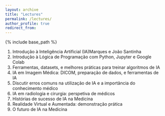 ```yaml
---
layout: archive
title: "Lectures"
permalink: /lectures/
author_profile: true
redirect_from: 
---
```


{% include base_path %}
1. Introdução à Inteligência Artificial (IA)Marques e João Santinha
2. Introdução à Lógica de Programação com Python, Jupyter e Google Colab
3. Ferramentas, datasets, e melhores práticas para treinar algoritmos de IA
4. IA em Imagem Médica: DICOM, preparação de dados, e ferramentas de IA
5. Discutir erros comuns na utilização de IA e a importância do conhecimento médico
6. IA em radiologia e cirurgia: perspetiva de médicos
7. Histórias de sucesso de IA na Medicina
8. Realidade Virtual e Aumentada: demonstração prática
9. O futuro de IA na Medicina